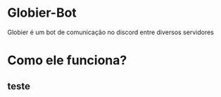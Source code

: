 # Globier-Bot
Globier é um bot de comunicação no discord entre diversos servidores 
# Como ele funciona?
## teste 
